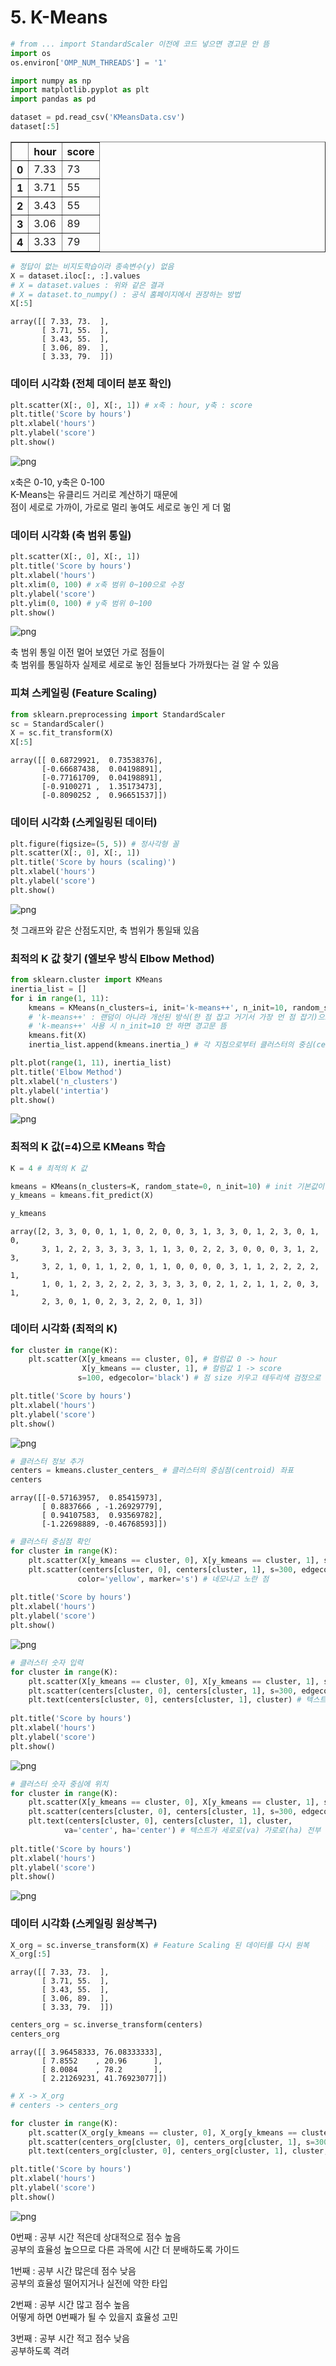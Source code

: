 # 5. K-Means


```python
# from ... import StandardScaler 이전에 코드 넣으면 경고문 안 뜸
import os
os.environ['OMP_NUM_THREADS'] = '1'
```


```python
import numpy as np
import matplotlib.pyplot as plt
import pandas as pd
```


```python
dataset = pd.read_csv('KMeansData.csv')
dataset[:5]
```




<table border="1" class="dataframe">
  <thead>
    <tr style="text-align: right;">
      <th></th>
      <th>hour</th>
      <th>score</th>
    </tr>
  </thead>
  <tbody>
    <tr>
      <th>0</th>
      <td>7.33</td>
      <td>73</td>
    </tr>
    <tr>
      <th>1</th>
      <td>3.71</td>
      <td>55</td>
    </tr>
    <tr>
      <th>2</th>
      <td>3.43</td>
      <td>55</td>
    </tr>
    <tr>
      <th>3</th>
      <td>3.06</td>
      <td>89</td>
    </tr>
    <tr>
      <th>4</th>
      <td>3.33</td>
      <td>79</td>
    </tr>
  </tbody>
</table>
</div>




```python
# 정답이 없는 비지도학습이라 종속변수(y) 없음
X = dataset.iloc[:, :].values
# X = dataset.values : 위와 같은 결과
# X = dataset.to_numpy() : 공식 홈페이지에서 권장하는 방법
X[:5]
```




    array([[ 7.33, 73.  ],
           [ 3.71, 55.  ],
           [ 3.43, 55.  ],
           [ 3.06, 89.  ],
           [ 3.33, 79.  ]])



### 데이터 시각화 (전체 데이터 분포 확인)


```python
plt.scatter(X[:, 0], X[:, 1]) # x축 : hour, y축 : score
plt.title('Score by hours')
plt.xlabel('hours')
plt.ylabel('score')
plt.show()
```


    
![png](output_6_0.png)
    


x축은 0-10, y축은 0-100\
K-Means는 유클리드 거리로 계산하기 때문에\
점이 세로로 가까이, 가로로 멀리 놓여도 세로로 놓인 게 더 멂

### 데이터 시각화 (축 범위 통일)


```python
plt.scatter(X[:, 0], X[:, 1])
plt.title('Score by hours')
plt.xlabel('hours')
plt.xlim(0, 100) # x축 범위 0~100으로 수정
plt.ylabel('score')
plt.ylim(0, 100) # y축 범위 0~100
plt.show()
```


    
![png](output_9_0.png)
    


축 범위 통일 이전 멀어 보였던 가로 점들이\
축 범위를 통일하자 실제로 세로로 놓인 점들보다 가까웠다는 걸 알 수 있음

### 피쳐 스케일링 (Feature Scaling)


```python
from sklearn.preprocessing import StandardScaler
sc = StandardScaler()
X = sc.fit_transform(X)
X[:5]
```




    array([[ 0.68729921,  0.73538376],
           [-0.66687438,  0.04198891],
           [-0.77161709,  0.04198891],
           [-0.9100271 ,  1.35173473],
           [-0.8090252 ,  0.96651537]])



### 데이터 시각화 (스케일링된 데이터)


```python
plt.figure(figsize=(5, 5)) # 정사각형 꼴
plt.scatter(X[:, 0], X[:, 1])
plt.title('Score by hours (scaling)')
plt.xlabel('hours')
plt.ylabel('score')
plt.show()
```


    
![png](output_14_0.png)
    


첫 그래프와 같은 산점도지만, 축 범위가 통일돼 있음

### 최적의 K 값 찾기 (엘보우 방식 Elbow Method)


```python
from sklearn.cluster import KMeans
inertia_list = []
for i in range(1, 11):
    kmeans = KMeans(n_clusters=i, init='k-means++', n_init=10, random_state=0)
    # 'k-means++' : 랜덤이 아니라 개선된 방식(한 점 잡고 거기서 가장 먼 점 잡기)으로 centroid 점(중심점) 찾음
    # 'k-means++' 사용 시 n_init=10 안 하면 경고문 뜸
    kmeans.fit(X)
    inertia_list.append(kmeans.inertia_) # 각 지점으로부터 클러스터의 중심(centroid)까지의 거리의 제곱의 합

plt.plot(range(1, 11), inertia_list)
plt.title('Elbow Method')
plt.xlabel('n_clusters')
plt.ylabel('intertia')
plt.show()
```


    
![png](output_17_0.png)
    


### 최적의 K 값(=4)으로 KMeans 학습


```python
K = 4 # 최적의 K 값
```


```python
kmeans = KMeans(n_clusters=K, random_state=0, n_init=10) # init 기본값이 'k-means++'
y_kmeans = kmeans.fit_predict(X)
```


```python
y_kmeans
```




    array([2, 3, 3, 0, 0, 1, 1, 0, 2, 0, 0, 3, 1, 3, 3, 0, 1, 2, 3, 0, 1, 0,
           3, 1, 2, 2, 3, 3, 3, 3, 1, 1, 3, 0, 2, 2, 3, 0, 0, 0, 3, 1, 2, 3,
           3, 2, 1, 0, 1, 1, 2, 0, 1, 1, 0, 0, 0, 0, 3, 1, 1, 2, 2, 2, 2, 1,
           1, 0, 1, 2, 3, 2, 2, 2, 3, 3, 3, 3, 0, 2, 1, 2, 1, 1, 2, 0, 3, 1,
           2, 3, 0, 1, 0, 2, 3, 2, 2, 0, 1, 3])



### 데이터 시각화 (최적의 K)


```python
for cluster in range(K):
    plt.scatter(X[y_kmeans == cluster, 0], # 컬럼값 0 -> hour
                X[y_kmeans == cluster, 1], # 컬럼값 1 -> score
               s=100, edgecolor='black') # 점 size 키우고 테두리색 검정으로 변경

plt.title('Score by hours')
plt.xlabel('hours')
plt.ylabel('score')
plt.show()
```


    
![png](output_23_0.png)
    



```python
# 클러스터 정보 추가
centers = kmeans.cluster_centers_ # 클러스터의 중심점(centroid) 좌표
centers
```




    array([[-0.57163957,  0.85415973],
           [ 0.8837666 , -1.26929779],
           [ 0.94107583,  0.93569782],
           [-1.22698889, -0.46768593]])




```python
# 클러스터 중심점 확인
for cluster in range(K):
    plt.scatter(X[y_kmeans == cluster, 0], X[y_kmeans == cluster, 1], s=100, edgecolor='black')
    plt.scatter(centers[cluster, 0], centers[cluster, 1], s=300, edgecolor='black',
               color='yellow', marker='s') # 네모나고 노란 점
    
plt.title('Score by hours')
plt.xlabel('hours')
plt.ylabel('score')
plt.show()
```


    
![png](output_25_0.png)
    



```python
# 클러스터 숫자 입력
for cluster in range(K):
    plt.scatter(X[y_kmeans == cluster, 0], X[y_kmeans == cluster, 1], s=100, edgecolor='black')
    plt.scatter(centers[cluster, 0], centers[cluster, 1], s=300, edgecolor='black', color='yellow', marker='s')
    plt.text(centers[cluster, 0], centers[cluster, 1], cluster) # 텍스트값 : cluster(0~4)
           
plt.title('Score by hours')
plt.xlabel('hours')
plt.ylabel('score')
plt.show()
```


    
![png](output_26_0.png)
    



```python
# 클러스터 숫자 중심에 위치
for cluster in range(K):
    plt.scatter(X[y_kmeans == cluster, 0], X[y_kmeans == cluster, 1], s=100, edgecolor='black')
    plt.scatter(centers[cluster, 0], centers[cluster, 1], s=300, edgecolor='black', color='yellow', marker='s')
    plt.text(centers[cluster, 0], centers[cluster, 1], cluster,
            va='center', ha='center') # 텍스트가 세로로(va) 가로로(ha) 전부 중간에 오도록
    
plt.title('Score by hours')
plt.xlabel('hours')
plt.ylabel('score')
plt.show()
```


    
![png](output_27_0.png)
    


### 데이터 시각화 (스케일링 원상복구)


```python
X_org = sc.inverse_transform(X) # Feature Scaling 된 데이터를 다시 원복
X_org[:5]
```




    array([[ 7.33, 73.  ],
           [ 3.71, 55.  ],
           [ 3.43, 55.  ],
           [ 3.06, 89.  ],
           [ 3.33, 79.  ]])




```python
centers_org = sc.inverse_transform(centers)
centers_org
```




    array([[ 3.96458333, 76.08333333],
           [ 7.8552    , 20.96      ],
           [ 8.0084    , 78.2       ],
           [ 2.21269231, 41.76923077]])




```python
# X -> X_org
# centers -> centers_org

for cluster in range(K):
    plt.scatter(X_org[y_kmeans == cluster, 0], X_org[y_kmeans == cluster, 1], s=100, edgecolor='black')
    plt.scatter(centers_org[cluster, 0], centers_org[cluster, 1], s=300, edgecolor='black', color='yellow', marker='s')
    plt.text(centers_org[cluster, 0], centers_org[cluster, 1], cluster, va='center', ha='center')

plt.title('Score by hours')
plt.xlabel('hours')
plt.ylabel('score')
plt.show()
```


    
![png](output_31_0.png)
    


0번째 : 공부 시간 적은데 상대적으로 점수 높음\
공부의 효율성 높으므로 다른 과목에 시간 더 분배하도록 가이드

1번째 : 공부 시간 많은데 점수 낮음\
공부의 효율성 떨어지거나 실전에 약한 타입

2번째 : 공부 시간 많고 점수 높음\
어떻게 하면 0번째가 될 수 있을지 효율성 고민

3번째 : 공부 시간 적고 점수 낮음\
공부하도록 격려
